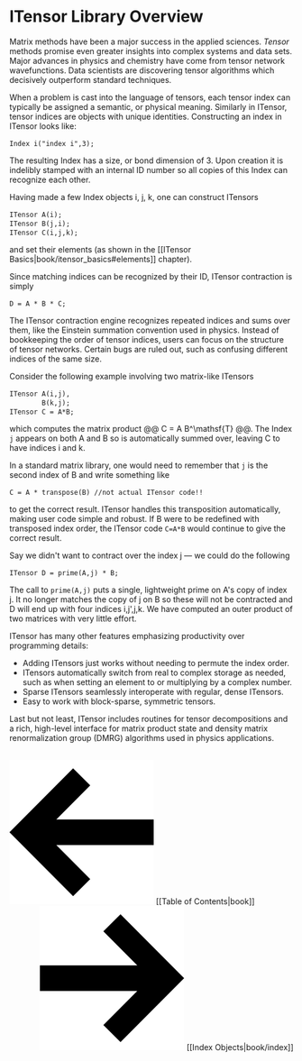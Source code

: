 # ITensor Library Overview

Matrix methods have been a major success in the applied sciences.
*Tensor* methods promise even greater insights
into complex systems and data sets.
Major advances in physics and chemistry have come from
tensor network wavefunctions.
Data scientists are discovering tensor algorithms
which decisively outperform standard techniques.

When a problem is cast into the language of tensors,
each tensor index can typically be assigned
a semantic, or physical meaning. 
Similarly in ITensor, tensor indices are objects with
unique identities. Constructing an index in ITensor looks like:

    Index i("index i",3);

The resulting Index has a size, or bond dimension of 3. Upon creation it is 
indelibly stamped with an internal ID number so all copies of this Index
can recognize each other.

Having made a few Index objects i, j, k, one can construct ITensors

    ITensor A(i);
    ITensor B(j,i);
    ITensor C(i,j,k);

and set their elements (as shown in the [[ITensor Basics|book/itensor_basics#elements]] chapter).

Since matching indices can be recognized by their ID, ITensor contraction
is simply

    D = A * B * C;

The ITensor contraction
engine recognizes repeated indices and sums 
over them, like the Einstein summation convention used
in physics. Instead of bookkeeping the order of tensor indices,
users can focus on the structure of tensor networks.
Certain bugs are ruled out, such as confusing
different indices of the same size.

Consider the following example involving two matrix-like ITensors 

    ITensor A(i,j),
            B(k,j);
    ITensor C = A*B;

which computes the matrix product @@ C = A B^\mathsf{T} @@.
The Index <code style="border:none;">j</code> appears on both A and B so is automatically summed over,
leaving C to have indices i and k.

In a standard matrix library, one would need to remember that <code style="border:none;">j</code> is
the second index of B and write something like 

    C = A * transpose(B) //not actual ITensor code!!

to get the correct result. ITensor handles this transposition automatically, 
making user code simple and robust. If B were to be redefined
with transposed index order, the ITensor code `C=A*B` would continue to give the correct result.

Say we didn't want to contract over the index j &mdash; we could do the following

    ITensor D = prime(A,j) * B;

The call to `prime(A,j)` puts a single, lightweight prime on A's copy of index j. It no longer
matches the copy of j on B so these will not be contracted and D will end up with four indices i,j',j,k. 
We have computed an outer product of two matrices with very little effort.


ITensor has many other features emphasizing productivity
over programming details:
* Adding ITensors just works without 
needing to permute the index order. 
* ITensors automatically switch from real to complex storage as needed,
such as when setting an element to or multiplying by a complex number.
* Sparse ITensors seamlessly interoperate with regular, dense
ITensors.
* Easy to work with block-sparse, symmetric tensors.


Last but not least, ITensor includes routines for tensor decompositions
and a rich, high-level interface for matrix product state and density matrix 
renormalization group (DMRG) algorithms used in physics applications.
<br/>
<br/>

<span style="float:left;"><img src="docs/arrowleft.png" class="icon"> 
[[Table of Contents|book]]
</span>
<span style="float:right;"><img src="docs/arrowright.png" class="icon"> 
[[Index Objects|book/index]]
</span>

